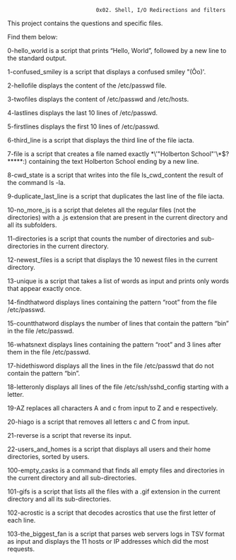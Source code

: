                                 0x02. Shell, I/O Redirections and filters

This project contains the questions and specific files.

Find them below:

 0-hello_world is a script that prints “Hello, World”, followed by a new line to the standard output.

 1-confused_smiley is a script that displays a confused smiley "(Ôo)'.

 2-hellofile displays the content of the /etc/passwd file.

 3-twofiles displays the content of /etc/passwd and /etc/hosts.

 4-lastlines displays the last 10 lines of /etc/passwd.

 5-firstlines displays the first 10 lines of /etc/passwd.

 6-third_line is a script that displays the third line of the file iacta.

 7-file is a script that creates a file named exactly \*\\'"Holberton School"\'\\*$\?\*\*\*\*\*:) containing the text Holberton School ending by a new line.

 8-cwd_state is a script that writes into the file ls_cwd_content the result of the command ls -la.

 9-duplicate_last_line is a script that duplicates the last line of the file iacta.

 10-no_more_js is a script that deletes all the regular files (not the directories) with a .js extension that are present in the current directory and all its subfolders.

 11-directories is a script that counts the number of directories and sub-directories in the current directory.

 12-newest_files is a script that displays the 10 newest files in the current directory.

 13-unique is a script that takes a list of words as input and prints only words that appear exactly once.

 14-findthatword displays lines containing the pattern “root” from the file /etc/passwd.

 15-countthatword displays the number of lines that contain the pattern “bin” in the file /etc/passwd.

 16-whatsnext displays lines containing the pattern “root” and 3 lines after them in the file /etc/passwd.

 17-hidethisword displays all the lines in the file /etc/passwd that do not contain the pattern “bin”.

 18-letteronly displays all lines of the file /etc/ssh/sshd_config starting with a letter.

 19-AZ replaces all characters A and c from input to Z and e respectively.

 20-hiago is a script that removes all letters c and C from input.

 21-reverse is a script that reverse its input.

 22-users_and_homes is a script that displays all users and their home directories, sorted by users.

 100-empty_casks is a command that finds all empty files and directories in the current directory and all sub-directories.

 101-gifs is a script that lists all the files with a .gif extension in the current directory and all its sub-directories.

 102-acrostic is a script that decodes acrostics that use the first letter of each line.

 103-the_biggest_fan is a script that parses web servers logs in TSV format as input and displays the 11 hosts or IP addresses which did the most requests.
